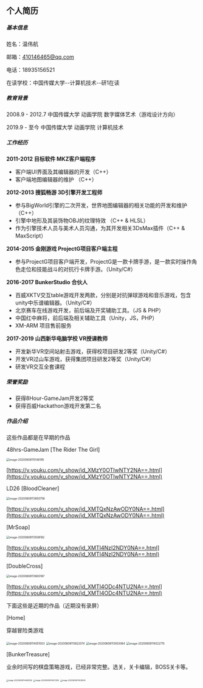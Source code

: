 ## 个人简历

##### 基本信息

姓名：温伟航

邮箱：410146465@qq.com

电话：18935156521

在读学校：中国传媒大学--计算机技术--研1在读

##### 教育背景

2008.9 - 2012.7		中国传媒大学		动画学院		数字媒体艺术（游戏设计方向）

2019.9 - 至今			中国传媒大学		动画学院		计算机技术

##### 工作经历

**2011-2012    目标软件    MKZ客户端程序**

- 客户端UI界面及其编辑器的开发（C++）
- 客户端地图编辑器的维护 （C++）

**2012-2013    搜狐畅游    3D引擎开发工程师**

- 参与BigWorld引擎的二次开发，世界地图编辑器的相关功能的开发和维护 （C++）
- 引擎中地形及其装饰物OBJ的纹理特效 （C++ & HLSL）
- 作为引擎技术人员与美术人员沟通，为其开发相关3DsMax插件（C++ & MaxScript）

**2014-2015    金刚游戏    ProjectG项目客户端主程**

- 参与ProjectG项目客户端开发，ProjectG是一款卡牌手游，是一款实时操作角色走位和技能战斗的对抗行卡牌手游。（Unity/C#）

**2016-2017   BunkerStudio    合伙人**

- 百威XKTV交互table游戏开发两款，分别是对抗弹球游戏和音乐游戏，包含unity中乐谱编辑器。（Unity/C#）
- 北京赛车在线游戏开发，前后端及开奖辅助工具。（JS & PHP）
- 中国红中麻将，前后端及相关辅助工具（Unity，JS，PHP）
- XM-ARM 项目售前服务

**2017-2019   山西新华电脑学校    VR授课教师**

- 开发新华VR空间站射击游戏，获得校项目研发2等奖（Unity/C#）
- 开发VR过山车游戏，获得集团项目研发2等奖（Unity/C#）
- 研发VR交互全套课程

##### 荣誉奖励

- 获得8Hour-GameJam开发2等奖
- 获得百威Hackathon游戏开发第二名

##### 作品介绍

这些作品都是在早期的作品

48hrs-GameJam [The Rider The Girl]

<img src="img/resume/image-20200608115146195.png" alt="image-20200608115146195" style="zoom:50%;" />

[https://v.youku.com/v_show/id_XMzY0OTIwNTY2NA==.html](https://v.youku.com/v_show/id_XMzY0OTIwNTY2NA==.html)

LD26 [BloodCleaner]

<img src="img/resume/image-20200608113650756.png" alt="image-20200608113650756" style="zoom:50%;" />

[https://v.youku.com/v_show/id_XMTQxNzAwODY0NA==.html](https://v.youku.com/v_show/id_XMTQxNzAwODY0NA==.html)

[MrSoap]

<img src="img/resume/image-20200608113508182.png" alt="image-20200608113508182" style="zoom:50%;" />

[https://v.youku.com/v_show/id_XMTI4NzI2NDY0NA==.html](https://v.youku.com/v_show/id_XMTI4NzI2NDY0NA==.html)

[DoubleCross]

<img src="img/resume/image-20200608113600187.png" alt="image-20200608113600187" style="zoom:50%;" />

[https://v.youku.com/v_show/id_XMTI4ODc4NTU2NA==.html](https://v.youku.com/v_show/id_XMTI4ODc4NTU2NA==.html)

下面这些是近期的作品（近期没有录屏）

[Home]

穿越冒险类游戏

<img src="img/resume/image-20200608114051003.png" alt="image-20200608114051003" style="zoom:50%;" />

<img src="img/resume/image-20200608113822074.png" alt="image-20200608113822074" style="zoom:50%;" />

<img src="img/resume/image-20200608113933064.png" alt="image-20200608113933064" style="zoom:50%;" />

<img src="img/resume/image-20200608114022715.png" alt="image-20200608114022715" style="zoom:50%;" />

[BunkerTreasure]

业余时间写的棋盘策略游戏，已经非常完整。选关，关卡编辑，BOSS关卡等。

<img src="img/resume/image-20200608114406558.png" alt="image-20200608114406558" style="zoom:33%;" />



<img src="img/resume/image-20200608114507289.png" alt="image-20200608114507289" style="zoom:33%;" />

<img src="img/resume/image-20200608114538145.png" alt="image-20200608114538145" style="zoom:33%;" />